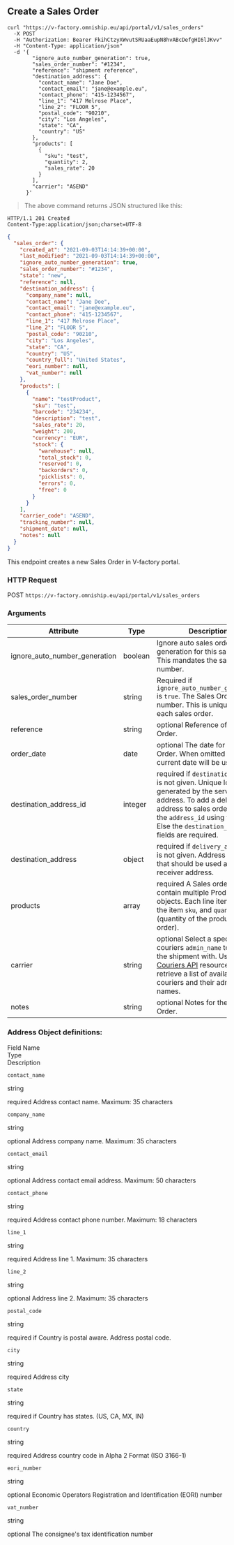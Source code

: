 ## Create a Sales Order

```shell
curl "https://v-factory.omniship.eu/api/portal/v1/sales_orders"
  -X POST
  -H "Authorization: Bearer FkihCtzyXWvutSRUaaEupN8hvABcDefgHI6lJKvv"
  -H "Content-Type: application/json"
  -d '{
        "ignore_auto_number_generation": true,
        "sales_order_number": "#1234",
        "reference": "shipment reference",
        "destination_address": {
          "contact_name": "Jane Doe",
          "contact_email": "jane@example.eu",
          "contact_phone": "415-1234567",
          "line_1": "417 Melrose Place",
          "line_2": "FLOOR 5",
          "postal_code": "90210",
          "city": "Los Angeles",
          "state": "CA",
          "country": "US"
        },
        "products": [
          {
            "sku": "test",
            "quantity": 2,
            "sales_rate": 20
          }
        ],
        "carrier": "ASEND"
      }'
```

> The above command returns JSON structured like this:

```
HTTP/1.1 201 Created
Content-Type:application/json;charset=UTF-8
```

```json
{
  "sales_order": {
    "created_at": "2021-09-03T14:14:39+00:00",
    "last_modified": "2021-09-03T14:14:39+00:00",
    "ignore_auto_number_generation": true,
    "sales_order_number": "#1234",
    "state": "new",
    "reference": null,
    "destination_address": {
      "company_name": null,
      "contact_name": "Jane Doe",
      "contact_email": "jane@example.eu",
      "contact_phone": "415-1234567",
      "line_1": "417 Melrose Place",
      "line_2": "FLOOR 5",
      "postal_code": "90210",
      "city": "Los Angeles",
      "state": "CA",
      "country": "US",
      "country_full": "United States",
      "eori_number": null,
      "vat_number": null
    },
    "products": [
      {
        "name": "testProduct",
        "sku": "test",
        "barcode": "234234",
        "description": "test",
        "sales_rate": 20,
        "weight": 200,
        "currency": "EUR",
        "stock": {
          "warehouse": null,
          "total_stock": 0,
          "reserved": 0,
          "backorders": 0,
          "picklists": 0,
          "errors": 0,
          "free": 0
        }
      }
    ],
    "carrier_code": "ASEND",
    "tracking_number": null,
    "shipment_date": null,
    "notes": null
  }
}
```

This endpoint creates a new Sales Order in V-factory portal.

### HTTP Request

<span class="http-verb post">POST</span> `https://v-factory.omniship.eu/api/portal/v1/sales_orders`

### Arguments

Attribute | Type | Description
--------- | ----------- | ----------
ignore_auto_number_generation | <span class="type">boolean</span> |  Ignore auto sales order number generation for this sales order. This mandates the sales order number.
sales_order_number | <span class="type">string</span> | <span class="required_if">Required if</span> `ignore_auto_number_generation` is `true`. The Sales Order number. This is unique for each sales order.
reference | <span class="type">string</span> | <span class="optional">optional</span> Reference of the Sales Order.
order_date | <span class="type">date</span> | <span class="optional">optional</span> The date for the Sales Order. When omitted the current date will be used.
destination_address_id | <span class="type">integer</span> | <span class="required_if">required if</span> `destination_address` is not given. Unique Id generated by the server for an address. To add a delivery address to sales order, send the `address_id` using this node. Else the `destination_address` fields are required.
destination_address | <span class="type">object</span> | <span class="required_if">required if</span> `delivery_address_id` is not given. <span class="object">Address</span> object that should be used as the receiver address.
products | <span class="type">array</span> | <span class="required">required</span> A Sales order can contain multiple <span class="object">Product</span> objects. Each line item contains the item `sku`, and `quantity` (quantity of the product for the order).
carrier | <span class="type">string</span> | <span class="optional">optional</span> Select a specific couriers <code>admin_name</code> to create the shipment with. Use the <a href="#couriers">Couriers API</a> resource to retrieve a list of available couriers and their admin names.
notes | <span class="type">string</span> | <span class="optional">optional</span> Notes for the Sales Order.

### Address Object definitions:

<div class="magic-block-parameters">
	<div class="block-parameters-table">
		<div class="table">
			<div class="tr">
				<div class="th" style="min-width: 120px;">Field Name</div>
				<div class="th">Type</div>
				<div class="th">Description</div>
			</div>
			<div class="tr">
				<div class="td"><p><code>contact_name</code></p></div>
				<div class="td"><p><span>string</span></p></div>
				<div class="td"><p><span class="required">required</span> Address contact name. Maximum: 35 characters </p></div>
			</div>
			<div class="tr">
				<div class="td"><p><code>company_name</code></p></div>
				<div class="td"><p><span>string</span></p></div>
				<div class="td"><p><span class="optional">optional</span> Address company name. Maximum: 35 characters </p></div>
			</div>
      <div class="tr">
				<div class="td"><p><code>contact_email</code></p></div>
				<div class="td"><p><span>string</span></p></div>
				<div class="td"><p><span class="optional">optional</span> Address contact email address. Maximum: 50 characters </p></div>
			</div>
			<div class="tr">
				<div class="td"><p><code>contact_phone</code></p></div>
				<div class="td"><p><span>string</span></p></div>
				<div class="td"><p><span class="required">required</span> Address contact phone number. Maximum: 18 characters </p></div>
			</div>
			<div class="tr">
				<div class="td"><p><code>line_1</code></p></div>
				<div class="td"><p><span>string</span></p></div>
				<div class="td"><p><span class="required">required</span> Address line 1. Maximum: 35 characters </p></div>
			</div>
			<div class="tr">
				<div class="td"><p><code>line_2</code></p></div>
				<div class="td"><p><span>string</span></p></div>
				<div class="td"><p><span class="optional">optional</span> Address line 2. Maximum: 35 characters </p></div>
			</div>
			<div class="tr">
				<div class="td"><p><code>postal_code</code></p></div>
				<div class="td"><p><span>string</span></p></div>
				<div class="td"><p><span class="required_if">required if</span> Country is postal aware. Address postal code. </p></div>
			</div>
			<div class="tr">
				<div class="td"><p><code>city</code></p></div>
				<div class="td"><p><span>string</span></p></div>
				<div class="td"><p><span class="required">required</span> Address city</p></div>
			</div>
			<div class="tr">
				<div class="td"><p><code>state</code></p></div>
				<div class="td"><p><span>string</span></p></div>
				<div class="td"><p><span class="required_if">required if</span> Country has states. (US, CA, MX, IN)</p></div>
			</div>
			<div class="tr">
				<div class="td"><p><code>country</code></p></div>
				<div class="td"><p><span>string</span></p></div>
				<div class="td"><p><span class="required">required</span> Address country code in Alpha 2 Format  (ISO 3166-1)</p></div>
			</div>
      <div class="tr">
				<div class="td"><p><code>eori_number</code></p></div>
				<div class="td"><p><span>string</span></p></div>
				<div class="td"><p><span class="optional">optional</span> Economic Operators Registration and Identification (EORI) number</p></div>
			</div>
      <div class="tr">
				<div class="td"><p><code>vat_number</code></p></div>
				<div class="td"><p><span>string</span></p></div>
				<div class="td"><p><span class="optional">optional</span> The consignee's tax identification number</p></div>
			</div>
		</div>
	</div>
</div>
